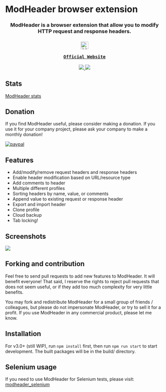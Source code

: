 # ModHeader browser extension

<h3 align="center">
  ModHeader is a browser extension that allow you to modify HTTP request and response headers.
</h3>
<h3 align="center">
  <img src="https://static.bewisse.com/modheader/logo_2x.png" width="24px" alt="ModHeader" />
  <a href="https://bewisse.com/modheader/">

    Official Website

  </a>
</h3>
<p align="center">
  <a href="https://chrome.google.com/webstore/detail/modheader/idgpnmonknjnojddfkpgkljpfnnfcklj">
    <img src="https://static.bewisse.com/chrome_1x.png" srcset="https://static.bewisse.com/chrome_2x.png 2x">
  </a>
  <a href="https://addons.mozilla.org/firefox/addon/modheader-firefox/">
    <img src="https://static.bewisse.com/firefox_1x.png" srcset="https://static.bewisse.com/firefox_2x.png 2x">
  </a>
</p>

## Stats

<a href="https://chrome-stats.com/d/idgpnmonknjnojddfkpgkljpfnnfcklj">ModHeader stats</a>

## Donation

If you find ModHeader useful, please consider making a donation. If you use it for your company project, please ask your company to make a monthly donation!

[![paypal](https://www.paypalobjects.com/en_US/i/btn/btn_donate_SM.gif)](https://www.paypal.com/pools/c/84aPpFIA0Z)

## Features

* Add/modify/remove request headers and response headers
* Enable header modification based on URL/resource type
* Add comments to header
* Multiple different profiles
* Sorting headers by name, value, or comments
* Append value to existing request or response header
* Export and import header
* Clone profile
* Cloud backup
* Tab locking!

## Screenshots

<img src="https://static.bewisse.com/modheader/ss1.png">

## Forking and contribution

Feel free to send pull requests to add new features to ModHeader. It will benefit everyone! That said, I reserve the rights to reject pull requests that does not seem useful, or if they add too much complexity for very little benefits.

You may fork and redistribute ModHeader for a small group of friends / colleagues, but please do not impersonate ModHeader, or try to sell it for a profit. If  you use ModHeader in any commercial product, please let me know.

## Installation

For v3.0+ (still WIP), run `npm install` first, then run `npm run start` to start development. The built packages will be in the build/ directory.

## Selenium usage

If you need to use ModHeader for Selenium tests, please visit: [modheader_selenium](https://github.com/bewisse/modheader_selenium)

